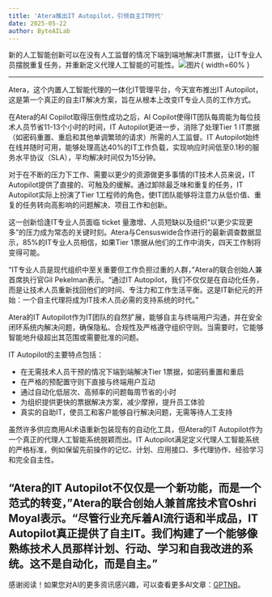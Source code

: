 ```yaml
---
title: 'Atera推出IT Autopilot，引领自主IT时代'
date: 2025-05-22
author: ByteAILab
---
```


新的人工智能创新可以在没有人工监督的情况下端到端地解决IT票据，让IT专业人员摆脱重复任务，并重新定义代理人工智能的可能性。![图片](https://ai-techpark.com/wp-content/uploads/Atera.jpg){ width=60% }

---
Atera，这个内置人工智能代理的一体化IT管理平台，今天宣布推出IT Autopilot，这是第一个真正的自主IT解决方案，旨在从根本上改变IT专业人员的工作方式。

在Atera的AI Copilot取得压倒性成功之后，AI Copilot使得IT团队每周能为每位技术人员节省11-13个小时的时间，IT Autopilot更进一步，消除了处理Tier 1 IT票据（如密码重置、重启和其他单调繁琐的请求）所需的人工监督。IT Autopilot始终在线并随时可用，能够处理高达40%的IT工作负载，实现响应时间低至0.1秒的服务水平协议（SLA），平均解决时间仅为15分钟。

对于在不断的压力下工作、需要以更少的资源做更多事情的IT技术人员来说，IT Autopilot提供了直接的、可触及的缓解。通过卸除最乏味和重复的任务，IT Autopilot实际上扮演了Tier 1工程师的角色，使IT团队能够将注意力从低价值、重复的任务转向高影响的问题解决、项目工作和创新。

这一创新恰逢IT专业人员面临 ticket 量激增、人员短缺以及组织“以更少实现更多”的压力成为常态的关键时刻。Atera与Censuswide合作进行的最新调查数据显示，85%的IT专业人员相信，如果Tier 1票据从他们的工作中消失，四天工作制将变得可能。

“IT专业人员是现代组织中至关重要但工作负担过重的人群，”Atera的联合创始人兼首席执行官Gil Pekelman表示。“通过IT Autopilot，我们不仅仅是在自动化任务，而是让技术人员重新找回他们的时间、专注力和工作生活平衡。这是IT新纪元的开始：一个自主代理将成为IT技术人员必需的支持系统的时代。”

Atera的IT Autopilot作为IT团队的自然扩展，能够自主与终端用户沟通，并在安全闭环系统内解决问题，确保隐私、合规性及严格遵守组织守则。当需要时，它能够智能地升级超出其范围或需要批准的问题。

IT Autopilot的主要特点包括：

- 在无需技术人员干预的情况下端到端解决Tier 1票据，如密码重置和重启
- 在严格的预配置守则下直接与终端用户互动
- 通过自动化低层次、高频率的问题每周节省的小时
- 为组织提供更快的票据解决方案，减少摩擦，提升员工体验
- 真实的自助IT，使员工和客户能够自行解决问题，无需等待人工支持

虽然许多供应商用AI术语重新包装现有的自动化工具，但Atera的IT Autopilot作为一个真正的代理人工智能系统脱颖而出。IT Autopilot满足定义代理人工智能系统的严格标准，例如保留先前操作的记忆、计划、应用接口、多代理协作、经验学习和完全自主性。

“Atera的IT Autopilot不仅仅是一个新功能，而是一个范式的转变，”Atera的联合创始人兼首席技术官Oshri Moyal表示。“尽管行业充斥着AI流行语和半成品，IT Autopilot真正提供了自主IT。我们构建了一个能够像熟练技术人员那样计划、行动、学习和自我改进的系统。这不是自动化，而是自主。”
---
感谢阅读！如果您对AI的更多资讯感兴趣，可以查看更多AI文章：[GPTNB](https://gptnb.com)。
